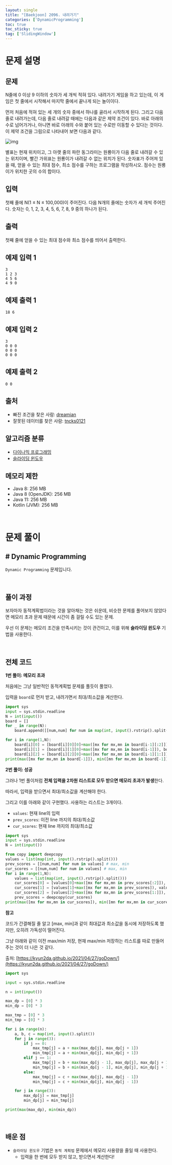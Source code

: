 ```yaml
---
layout: single
title: "[Baekjoon] 2096. 내려가기"
categories: ['DynamicProgramming']
toc: true
toc_sticky: true
tag: ['SlidingWindow']
---
```


# 문제 설명

## 문제

N줄에 0 이상 9 이하의 숫자가 세 개씩 적혀 있다. 내려가기 게임을 하고 있는데, 이 게임은 첫 줄에서 시작해서 마지막 줄에서 끝나게 되는 놀이이다.

먼저 처음에 적혀 있는 세 개의 숫자 중에서 하나를 골라서 시작하게 된다. 그리고 다음 줄로 내려가는데, 다음 줄로 내려갈 때에는 다음과 같은 제약 조건이 있다. 바로 아래의 수로 넘어가거나, 아니면 바로 아래의 수와 붙어 있는 수로만 이동할 수 있다는 것이다. 이 제약 조건을 그림으로 나타내어 보면 다음과 같다.

![img](https://www.acmicpc.net/JudgeOnline/upload/201007/down.png)

별표는 현재 위치이고, 그 아랫 줄의 파란 동그라미는 원룡이가 다음 줄로 내려갈 수 있는 위치이며, 빨간 가위표는 원룡이가 내려갈 수 없는 위치가 된다. 숫자표가 주어져 있을 때, 얻을 수 있는 최대 점수, 최소 점수를 구하는 프로그램을 작성하시오. 점수는 원룡이가 위치한 곳의 수의 합이다.

## 입력

첫째 줄에 N(1 ≤ N ≤ 100,000)이 주어진다. 다음 N개의 줄에는 숫자가 세 개씩 주어진다. 숫자는 0, 1, 2, 3, 4, 5, 6, 7, 8, 9 중의 하나가 된다.

## 출력

첫째 줄에 얻을 수 있는 최대 점수와 최소 점수를 띄어서 출력한다.

## 예제 입력 1 

```
3
1 2 3
4 5 6
4 9 0
```

## 예제 출력 1 

```
18 6
```

## 예제 입력 2 

```
3
0 0 0
0 0 0
0 0 0
```

## 예제 출력 2 

```
0 0
```

## 출처

- 빠진 조건을 찾은 사람: [dreamian](https://www.acmicpc.net/user/dreamian)
- 잘못된 데이터를 찾은 사람: [tncks0121](https://www.acmicpc.net/user/tncks0121)

## 알고리즘 분류

- [다이나믹 프로그래밍](https://www.acmicpc.net/problem/tag/25)
- [슬라이딩 윈도우](https://www.acmicpc.net/problem/tag/68)

## 메모리 제한

- Java 8: 256 MB
- Java 8 (OpenJDK): 256 MB
- Java 11: 256 MB
- Kotlin (JVM): 256 MB

<br>

# 문제 풀이

## \# Dynamic Programming

`Dynamic Programming` 문제입니다. 

<br>

## 풀이 과정

보자마자 동적계획법이라는 것을 알아채는 것은 쉬운데, 비슷한 문제를 풀어보지 않았다면 메모리 초과 문제 때문에 시간이 좀 걸릴 수도 있는 문제. 

우선 이 문제는 메모리 조건을 만족시키는 것이 관건이고, 이를 위해 **슬라이딩 윈도우** 기법을 사용한다. 

<br>

## 전체 코드

**1번 풀이: 메모리 초과**

처음에는 그냥 일반적인 동적계획법 문제를 풀듯이 풀었다. 

입력을 `board`로 먼저 받고, 내려가면서 최대/최소값을 계산한다. 

```python
import sys
input = sys.stdin.readline
N = int(input())
board = []
for _ in range(N):
    board.append([[num,num] for num in map(int, input().rstrip().split())]) # max, min

for i in range(1,N):
    board[i][0] = [board[i][0][0]+max([mx for mx,mn in board[i-1][:2]]), board[i][0][1]+min([mn for mx,mn in board[i-1][:2]])]
    board[i][1] = [board[i][1][0]+max([mx for mx,mn in board[i-1]]), board[i][1][1]+min([mn for mx,mn in board[i-1]])]
    board[i][2] = [board[i][2][0]+max([mx for mx,mn in board[i-1][1:]]), board[i][2][1]+min([mn for mx,mn in board[i-1][1:]])]
print(max([mx for mx,mn in board[-1]]), min([mn for mx,mn in board[-1]]))
```

**2번 풀이: 성공**

그러나 1번 풀이처럼 **전체 입력을 2차원 리스트로 모두 받으면 메모리 초과가 발생**한다. 

따라서, 입력을 받으면서 최대/최소값을 계산해야 한다. 

그리고 이를 아래와 같이 구현했다. 사용하는 리스트는 3개이다. 

* `values`: 현재 line의 입력
* `prev_scores`: 이전 line 까지의 최대/최소값
* `cur_scores`: 현재 line 까지의 최대/최소값

```python
import sys
input = sys.stdin.readline
N = int(input())

from copy import deepcopy
values = list(map(int, input().rstrip().split()))
prev_scores = [[num,num] for num in values] # max, min
cur_scores = [[num,num] for num in values] # max, min
for i in range(1,N):
    values = list(map(int, input().rstrip().split()))
    cur_scores[0] = [values[0]+max([mx for mx,mn in prev_scores[:2]]), values[0]+min([mn for mx,mn in prev_scores[:2]])]
    cur_scores[1] = [values[1]+max([mx for mx,mn in prev_scores]), values[1]+min([mn for mx,mn in prev_scores])]
    cur_scores[2] = [values[2]+max([mx for mx,mn in prev_scores[1:]]), values[2]+min([mn for mx,mn in prev_scores[1:]])]
    prev_scores = deepcopy(cur_scores)
print(max([mx for mx,mn in cur_scores]), min([mn for mx,mn in cur_scores]))
```

**참고**

코드가 간결해질 줄 알고 [max, min]과 같이 최대값과 최소값을 동시에 저장하도록 했지만, 오히려 가독성이 떨어진다. 

그냥 아래와 같이 이전 max/min 저장, 현재 max/min 저장하는 리스트를 따로 만들어주는 것이 더 나은 것 같다. 

출처: [https://kyun2da.github.io/2021/04/27/goDown/](https://kyun2da.github.io/2021/04/27/goDown/)

```python
import sys

input = sys.stdin.readline

n = int(input())

max_dp = [0] * 3
min_dp = [0] * 3

max_tmp = [0] * 3
min_tmp = [0] * 3

for i in range(n):
    a, b, c = map(int, input().split())
    for j in range(3):
        if j == 0:
            max_tmp[j] = a + max(max_dp[j], max_dp[j + 1])
            min_tmp[j] = a + min(min_dp[j], min_dp[j + 1])
        elif j == 1:
            max_tmp[j] = b + max(max_dp[j - 1], max_dp[j], max_dp[j + 1])
            min_tmp[j] = b + min(min_dp[j - 1], min_dp[j], min_dp[j + 1])
        else:
            max_tmp[j] = c + max(max_dp[j], max_dp[j - 1])
            min_tmp[j] = c + min(min_dp[j], min_dp[j - 1])

    for j in range(3):
        max_dp[j] = max_tmp[j]
        min_dp[j] = min_tmp[j]

print(max(max_dp), min(min_dp))
```





<br>

## 배운 점

* `슬라이딩 윈도우` 기법은 `동적 계획법` 문제에서 메모리 사용량을 줄일 때 사용한다. 
  * 입력을 한 번에 모두 받지 않고, 받으면서 계산한다!
















